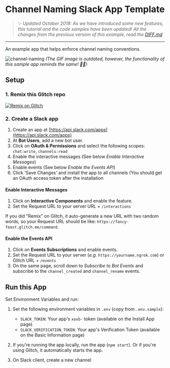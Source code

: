 # Channel Naming Slack App Template


> :sparkles: *Updated October 2018: As we have introduced some new features, this tutorial and the code samples have been updated! All the changes from the previous version of this example, read the [DIFF.md](DIFF.md)*


---

An example app that helps enforce channel naming conventions.

![channel-naming](https://user-images.githubusercontent.com/700173/27057518-6b4a6d64-4f81-11e7-853c-702c803a95ee.gif)
*(The GIF image is outdated, however, the functionality of this sample app reminds the same! 🙇‍♀️)*

## Setup

### 1. Remix this Glitch repo
[![Remix on Glitch](https://cdn.glitch.com/2703baf2-b643-4da7-ab91-7ee2a2d00b5b%2Fremix-button.svg)](https://glitch.com/edit/#!/remix/slack-channel-naming-blueprint)

### 2. Create a Slack app

1. Create an app at [https://api.slack.com/apps](https://api.slack.com/apps)
1. At **Bot Users**, add a new bot user.
1. Click on **OAuth & Permissions** and select the following scopes: `chat:write`, `channels:read`
1. Enable the interactive messages (See below *Enable Interactive Messages*)
1. Enable events (See below *Enable the Events API*)
1. Click 'Save Changes' and install the app to all channels (You should get an OAuth access token after the installation

#### Enable Interactive Messages
1. Click on **Interactive Components** and enable the feature.
1. Set the Request URL to your server URL + `/interactions`

If you did "Remix" on Glitch, it auto-generate a new URL with two random words, so your Request URL should be like: `https://fancy-feast.glitch.me/command`. 

#### Enable the Events API
1. Click on **Events Subscriptions** and enable events.
1. Set the Request URL to your server (*e.g.* `https://yourname.ngrok.com`) or Glitch URL + `/events`
1. On the same page, scroll down to *Subscribe to Bot Events* and subscribe to the `channel_created` and `channel_rename` events.


## Run this App

Set Environment Variables and run:

1. Set the following environment variables in `.env` (copy from `.env.sample`):
    * `SLACK_TOKEN`: Your app's `xoxb-` token (available on the Install App page)
    * `SLACK_VERIFICATION_TOKEN`: Your app's Verification Token (available on the Basic Information page)
1. If you're running the app locally, run the app (`npm start`). Or if you're using Glitch, it automatically starts the app.

1. On Slack client, create a new channel
